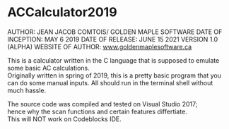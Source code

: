 # ACCalculator2019

AUTHOR: JEAN JACOB COMTOIS/ GOLDEN MAPLE SOFTWARE 
DATE OF INCEPTION: MAY 6 2019 
DATE OF RELEASE: JUNE 15 2021 VERSION 1.0 (ALPHA) 
WEBSITE OF AUTHOR: www.goldenmaplesoftware.ca

This is a calculator written in the C language that is supposed to emulate some basic AC calculations.  
Originally written in spring of 2019,   this is a pretty basic program that you can do some manual inputs.
All should run in the terminal shell without much hassle. 

The source code was compiled and tested on Visual Studio 2017;  
hence why the scan functions and certain features differtiate.  
This will NOT work on Codeblocks IDE.
